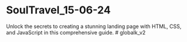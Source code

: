 # SoulTravel_15-06-24
Unlock the secrets to creating a stunning landing page with HTML, CSS, and JavaScript in this comprehensive guide.
#   g l o b a l k _ v 2  
 